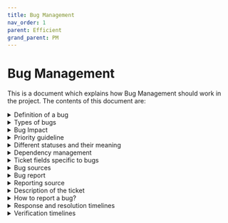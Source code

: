 ```yaml
---
title: Bug Management
nav_order: 1
parent: Efficient
grand_parent: PM
---
```

# Bug Management

This is a document which explains how Bug Management should work in the project. The contents of this document are:

<details markdown="1">
  <summary>Definition of a bug</summary>
  {:.pointer}

  A **bug** is an error, flaw, failure or fault in a program or system that causes it to produce an incorrect or unexpected result, or to behave in unintended ways.
  {:.pl-4}
</details>

<details markdown="1">
  <summary>Types of bugs</summary>
  {:.pointer}

  Bugs are classified on the basis of severity. While reporting a bug the reporter will be required to select the appropriate severity of the bug being reported. Each type of bug is explained below:
  {:.pl-4}

  <h3 class='pl-4 m-0 mb-2'>Severity 1 – Critical</h3>
  Complete failure of the system. The user is unable load or access the system. _Eg. One of the platforms is down._
  {:.pl-4}

  <h3 class='pl-4 m-0 mb-2'>Severity 2 – High</h3>
  The primary user flow is affected which prevents the user from performing actions on the system that are critical to business operations. _Eg. A user on YOP is unable to apply for an opportunity_.
  {:.pl-4}

  <h3 class='pl-4 m-0 mb-2'>Severity 3 – Moderate</h3>
  An essential part of the system which offers assistance to the user but is not part of the primary user flow is not working. _Eg. Analytics in EXPA is not working_.
  {:.pl-4}

  <h3 class='pl-4 m-0 mb-2'>Severity 4 – Low</h3>
  A functionality which does not have a high degree of impact on the primary actions a user can perform on the system is not working. _Eg. The gender filter in the CRM is not working._
  {:.pl-4}

  <h3 class='pl-4 m-0 mb-2'>Severity 5 – Cosmetic</h3>
  There is a problem with the look and feel of a part of the system which has no consequence on the functionality of that part of the system. _Eg. Alignment, Color, Text issues._
  {:.pl-4}
</details>

<details markdown="1">
  <summary>Bug Impact</summary>
  {:.pointer}

  - **Single user:** Only a single user is affected from the bug.
  - **Multiple users:** Number of users affected are more than 1.  
  - **All users:** All users are affected.  
  - **Not sure:** Not sure if more users are affected.
  {:.pl-7}
</details>

<details markdown="1">
  <summary>Priority guideline</summary>
  {:.pointer}
  - The following serves as a guideline to choose the priority of a bug.  
  - However if there is a Severity 5 or any other severity issue which needs to be done urgently then the priority field can be used to denote its urgency.
  {:.pl-7}

  Priority guideline matrix | Severity 1 – Critical | Severity 2 – High | Severity 3 – Moderate | Severity 4 – Low | Severity 5 – Cosmetic
  :--- | :--- | :--- | :--- | :--- | :---
  **All users** | Highest | High | Medium | Low | Lowest
  **Multiple users** | Highest | High | Medium | Low | Lowest
  **Not sure** | Highest | High | Medium | Low | Lowest
  **Single user** | Medium | Low | Low | Lowest | Lowest
  {:.priority-guideline-table}
</details>

<details markdown="1">
  <summary>Different statuses and their meaning</summary>
  {:.pointer}

  ![different-status-meaning](/assets/images/different-status-meaning.png)
  
  Status | Meaning
  :---: | :---
  `TO DO` | 1. Initial status of any ticket after creation.<br/> 2. The ticket has been created with all the mandatory fields filled out.
  `ACKNOWLEDGED` | The developer/product owner has seen the bug ticket and is aware of the severity, impact and priority it holds but has not started any investigation on it.
  `IN PROGRESS` | The assigned developer is either investigating or fixing the issue.
  `CODE REVIEW` | The developer has completed work on the ticket and has requested for his code to be reviewed by a peer.
  `QUALITY CHECK` | 1. The developer’s code has been approved and the fix has been deployed to the staging environment.<br/> 2. It is being reviewed by the assigned developer on the staging requirement.
  `STAGING` | 1. The developer has verified that the fix works as expected on the staging environment.<br/> 2. The product owner is in the process of verifying whether the fix works as expected or not on the staging environment.
  `STAGING VERIFIED` | 1. The product owner has verified that the fix works as expected on the staging environment.<br/> 2. The product owner has given the assigned developer the permission to deploy the code to the production environment.
  `PRODUCTION` | 1. The fix has been deployed to the production environment.<br/> 2. The AIESEC platform manager is in the process of verifying the fix on production.
  `COMPLETED` | The fix has been verified on production and the ticket has been resolved and closed.
  {:.different-status-table}

  Transition | Status change | Who does this | When do they do this?
  :--- | :--- | :--- | :---
  Acknowledge the bug | `TO DO` → `ACKNOWLEDGED` | Development team leader | The team leader has: <br> - Read the bug ticket.<br> - Understood the bug being reported.<br> - Confirms there is sufficient information for the team to proceed with investigation.
  Start work | `ACKNOWLEDGED` → `IN PROGRESS` | Assigned developer | The developer has initiated investigation on the bug.
  Submit for code review | `IN PROGRESS`  → `CODE REVIEW` | Assigned developer | The developer has:<br> - Fixed the reported issue.<br> - Requested their team leader to review the code before the code can be put on the staging environment.
  Submit for quality check | `CODE REVIEW` → `QUALITY CHECK` | Lead developer | The team leader has:<br> - Reviewed the code and approved it.<br> - Deployed the code to the staging environment.
  Changes required | `CODE REVIEW` → `IN PROGRESS` | Lead developer | The team leader:<br> - Is not satisfied with the code submitted for review.<br> - Has given specific feedback on what needs to be changed.
  Deploy to staging | `QUALITY CHECK` → `STAGING` | Assigned developer | The developer has:<br> - Verified that the fix works as expected on the staging environment.
  Verify on Staging | `STAGING` → `STAGING VERIFIED` | Product owner / Development team leader (for technical bugs) | The product owner has:<br> - Verified that the fix works as expected on the staging environment.
  Changes requested | `STAGING` → `IN PROGRESS` | Product owner / Development team leader (for technical bugs) | The product owner has:<br> - Found a mis-match between the current output and the expected output as per the description of the ticket.
  Deploy to beta | `STAGING VERIFIED` → `BETA` | Development team leader | The team leader has:<br> - Deployed the code to the beta environment.
  Verify on beta | `BETA` → `BETA VERIFIED`<br><br>This transition will only occur in a situation where the development team leader feels that the bug needs to be verified on beta before moving it to production. | AIESEC product manager | The AIESEC product manager has:<br> - Verified that the fix works as expected on the beta environment.
  Deploy to production (directly from beta) | `BETA` → `PRODUCTION` | Development team leader | The development team leader has:<br> - Deployed the code to the production environment.
  Verify on production | `PRODUCTION` → `COMPLETED` | AIESEC product manager | The AIESEC product manager has:<br> - Verified that the fix works as expected on the production environment.
  {:.different-status-table}

  The overall ownership of the ticket is on the developer assigned. They are responsible for ensuring the ticket moves to completed at the earliest.
  {:.info-bg.fs-3}

  The “Who does this“ field mentions the person who transitions the ticket in an ideal workflow. However, in the case where the current assignee of a ticket needs more information from someone or is blocked because of a dependency then the assignee can change to another person.
  {:.info-bg.fs-3}
</details>

<details markdown="1">
  <summary>Dependency management</summary>
  {:.pointer}

  Ideally all dependencies should be taken care of in the sprint planning meeting. However if there are dependencies realized after the sprint planning meeting please refer this [link](https://whimsical.com/VFhAvTGP4CKucTRv4xpJir) to learn how to manage it.
  {:.info-bg.fs-3}
</details>

<details markdown="1">
  <summary>Ticket fields specific to bugs</summary>
  {:.pointer}

  Name | Definition | Who fills? | When to fill?
  :--- | :--- | :--- | :---
  Severity | The degree of impact the bug has on the system. | Reporter | Creation of the ticket
  Impact | The number of users affected from the bug. | Reporter | Creation of the ticket
  Priority | The order in which a bug should be worked on. | Reporter | Creation of the ticket
  Bug source | What led to the bug on the production environment. | Developer assigned | `IN PROGRESS` → `CODE REVIEW`
  Bug report | A brief description of the core reason behind the issue  and what actions were taken that the bug does not recur. | Developer assigned | `IN PROGRESS` → `CODE REVIEW`
  Reporting source | How did the bug get exposed? | Reporter | Creation of the ticket
  {:.ticket-fields-specific-table}
</details>

<details markdown="1">
  <summary>Bug sources</summary>
  {:.pointer}

  A bug source is the reason which led the bug to make it to the production environment. Below all the sources/options are listed with their definition.
  {:.pl-4}

  Source | Definition
  :--- | :---
  Has already been resolved | The issue has already been resolved and the ticket being referred to doesn’t need to be worked on. This can happen in a case where between the time in which the user was affected by the bug and the time that a developer investigated the issue, a fix was deployed to the production system to fix the bug.
  Human error | Syntax errors that should not have passed tests. Non-adherence to business rules clearly defined in the issue. Feature does not work in the most general work flow as well.
  It is not a bug | After investigation we found out that the reported issue does not classify as a bug as per the definition of a bug. For example, a user could not perform an action because they didn’t have the permission to perform the action. In this case if the permissions are set-up correctly as per the permissions framework then this will not qualify as a bug.
  Legacy code | The issue was because of incompatibility with features delivered by other suppliers contracted previously or in case the feature has not seen any active development, usage in the last 6 months.
  System performance issues | The issue was because of additional load on the database/servers.
  Third party issues | The issue was because of compatibility with a third party service.
  Unable to reproduce | After multiple attempts the assigned developer was unable to reproduce the bug and hence is unable to investigate further.
  Was an unpredictable scenario | The issue occurred due to a scenario which could not have been predicted before the user actually experienced the bug.
  {:.bug-source-table}
</details>

<details markdown="1">
  <summary>Bug report</summary>
  {:.pointer}

  A bug report is a brief description of the core reason behind the issue and what actions were taken to ensure that the bug does not recur. A bug report should contain the following elements:
  {:.pl-4}

  <h3 class='pl-4 m-0 mb-2'>Bug source description</h3>
  - An elaboration on the bug source. For example if the bug source was “System performance issue“. then the explanation should involve what caused the number of requests to increase which increased the load on the database.
  {:.pl-7}

  <h3 class='pl-4 m-0 mb-2'>How was non-recurrence handled?</h3>
  - Explanation on what changes were made which not only fix the bug for the moment but also ensure that the bug will not recur in the near future.
  {:.pl-7}
</details>

<details markdown="1">
  <summary>Reporting source</summary>
  {:.pointer}

  Reporting source is the identification of the source from where the bug got exposed. It helps in understanding which bugs are being reported by users vs which are being caught by proactive measures. The table below explains each of the reporting sources and their definition.
  {:.pl-4}

  Reporting source | Definition
  :--- | :---
  AI Platforms team | The AI platforms team found this issue while manually testing the platform.
  Automated tests | The automated tests exposed the bug.
  Error tracking platform | One of the error tracking platforms like Sentry or Rollbar exposed the bug.
  Manual testing | The bug was exposed through manual testing done by the Commutatus team.
  User | The bug was reported by a user of the platform.

</details>

<details markdown="1">
  <summary>Description of the ticket</summary>
  {:.pointer}

  The description of every bug ticket should have the following elements:
  {:.pl-4.m-0.mb-2}

  <h3 class='pl-4 m-0 mb-2'>Overview</h3>
  - General explanation of the bug.   
  {:.pl-7}

  <h3 class='pl-4 m-0 mb-2'>Expected behavior</h3>
  - How should the feature / functionality being reported ideally behave.  
  {:.pl-7}

  <h3 class='pl-4 m-0 mb-2'>Actual behavior</h3>
  - How the feature / functionality being reported currently behaves.   
  {:.pl-7}

  <h3 class='pl-4 m-0 mb-2'>Instances of the bug</h3>
  In order of priority any of the following:
  {:.pl-4.mb-1}

  - Screen recording of the bug occurrence preferably with the console  
  - Screenshot of the bug occurrence preferably with the console  
  {:.pl-7}

  <h3 class='pl-4 m-0 mb-2'>Specific details</h3>
  - Details of the affected user(s) like email id, name, user id etc.  
  - Details of any other components affected like opportunity id, opportunity name etc  
  - Any other details which may be relevant to the bug
  {:.pl-7}

  <h3 class='pl-4 m-0 mb-2'>How to replicate</h3>

  If there is a screen recording of the entire flow then this section can be left empty. In case there is no screen recording available then the reporter is required to fill this in the format below:
  {:.pl-4.mb-1}
  - Go to the affected page
  - Perform the affected action
  - Check the wrong outcome
  {:.pl-7}

  Check out an example of a well reported bug below
  {:.ml-4.fs-3.success-bg}
  ![bug-description-example](/assets/images/bug-description-example.png)
  {:.ml-4}
</details>

<details markdown="1">
  <summary>How to report a bug?</summary>
  {:.pointer}

  Check out [here](https://whimsical.com/S3QudnTgygCUyEd33SkqoX) on how to report a bug.
  {:.pl-4}
</details>

<details markdown="1">
  <summary>Response and resolution timelines</summary>
  {:.pointer}

  &nbsp; | Response / Acknowledgement | Resolution
  :--- | :--- | :---
  Severity 1 | 30 minutes | 4 hours
  Severity 2 | 8 hours | 24 hours (unless communicated otherwise)
  Severity 3, 4, & 5 | 2 working days | As per complexity of the bug and the capacity available.

</details>

<details markdown="1">
  <summary>Verification timelines</summary>
  {:.pointer}

  For smooth bug management and accurate resolution of bugs, all bugs should be verified within 2 working days.
  {:.ml-4.fs-3.info-bg}
</details>
